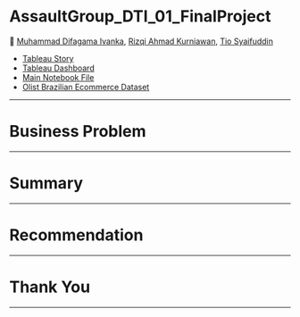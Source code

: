 # AssaultGroup_DTI_01_FinalProject

👥 [Muhammad Difagama Ivanka](https://github.com/zeenfts), [Rizqi Ahmad Kurniawan](https://github.com/Rizqi-Ahmad-Kurniawan), [Tio Syaifuddin](https://github.com/tio14)

* [Tableau Story]()
* [Tableau Dashboard]()
* [Main Notebook File]()
* [Olist Brazilian Ecommerce Dataset](https://www.kaggle.com/datasets/olistbr/brazilian-ecommerce/data?select=olist_order_payments_dataset.csv)

---
# Business Problem

---
# Summary

---
# Recommendation

---
# Thank You
---
